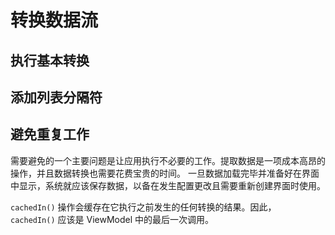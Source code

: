 # 转换数据流

## 执行基本转换

## 添加列表分隔符

## 避免重复工作

需要避免的一个主要问题是让应用执行不必要的工作。提取数据是一项成本高昂的操作，并且数据转换也需要花费宝贵的时间。 一旦数据加载完毕并准备好在界面中显示，系统就应该保存数据，以备在发生配置更改且需要重新创建界面时使用。

`cachedIn()` 操作会缓存在它执行之前发生的任何转换的结果。因此，`cachedIn()` 应该是 ViewModel 中的最后一次调用。
